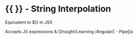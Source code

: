 # {{  }} - String Interpolation

Equivalent to ${} in JSX

Accepts JS expressions & [[Insight/Learning /Angular/|  - Pipe]]s

